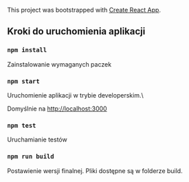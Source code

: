 This project was bootstrapped with [Create React App](https://github.com/facebook/create-react-app).

## Kroki do uruchomienia aplikacji

### `npm install`

Zainstalowanie wymaganych paczek

### `npm start`

Uruchomienie aplikacji w trybie developerskim.\

Domyślnie na [http://localhost:3000](http://localhost:3000)

### `npm test`

Uruchamianie testów

### `npm run build`

Postawienie wersji finalnej. Pliki dostępne są w folderze build. 
